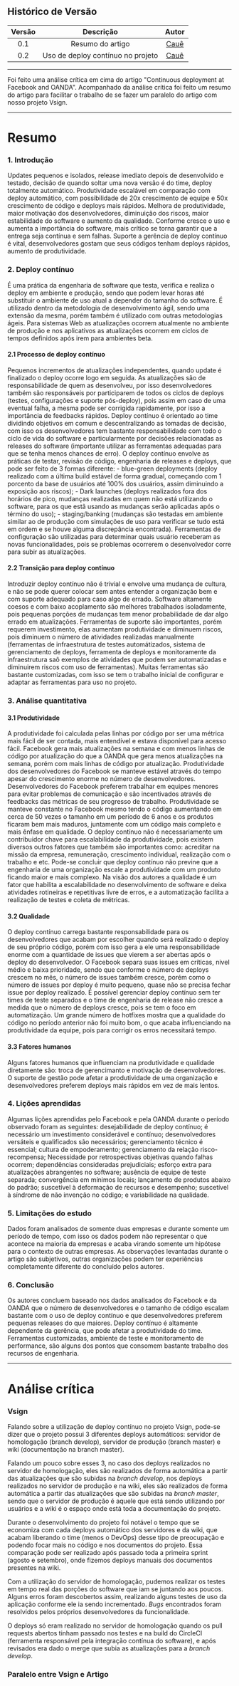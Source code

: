 ## Histórico de Versão

| <center>Versão</center> | <center>Descrição</center> | <center>Autor</center> |
| :----: | :-------: | :---: |
| 0.1 | Resumo do artigo | [Cauê](https://github.com/caue96) |
| 0.2 | Uso de deploy contínuo no projeto | [Cauê](https://github.com/caue96) |

---

Foi feito uma análise crítica em cima do artigo "Continuous deployment at Facebook and OANDA". Acompanhado da análise crítica foi feito um resumo do artigo para facilitar o trabalho de se fazer um paralelo do artigo com nosso projeto Vsign.

---

# Resumo

### 1. Introdução
Updates pequenos e isolados, release imediato depois de desenvolvido e testado, decisão de quando soltar uma nova versão é do time, deploy totalmente automático. Produtividade escalável em comparação com deploy automático, com possibilidade de 20x crescimento de equipe e 50x crescimento de código e deploys mais rápidos. Melhora de produtividade, maior motivação dos desenvolvedores, diminuição dos riscos, maior estabilidade do software e aumento da qualidade. Conforme cresce o uso e aumenta a importância do software, mais crítico se torna garantir que a entrega seja contínua e sem falhas. Suporte a gerência de deploy contínuo é vital, desenvolvedores gostam que seus códigos tenham deploys rápidos, aumento de produtividade.

### 2. Deploy contínuo
É uma prática da engenharia de software que testa, verifica e realiza o deploy em ambiente e produção, sendo que podem levar horas até substituir o ambiente de uso atual a depender do tamanho do software. É utilizado dentro da metodologia de desenvolvimento ágil, sendo uma extensão da mesma, porém também é utilizado com outras metodologias ágeis. Para sistemas Web as atualizações ocorrem atualmente no ambiente de produção e nos aplicativos as atualizações ocorrem em ciclos de tempos definidos após irem para ambientes beta.

#### 2.1 Processo de deploy contínuo
Pequenos incrementos de atualizações independentes, quando update é finalizado o deploy ocorre logo em seguida. As atualizações são de responsabilidade de quem as desenvolveu, por isso desenvolvedores também são responsáveis por participarem de todos os ciclos de deploys (testes, configurações e suporte pós-deploy), pois assim em caso de uma eventual falha, a mesma pode ser corrigida rapidamente, por isso a importância de feedbacks rápidos. Deploy contínuo é orientado ao time dividindo objetivos em comum e descentralizando as tomadas de decisão, com isso os desenvolvedores tem bastante responsabilidade com todo o ciclo de vida do software e particularmente por decisões relacionadas as releases do software (importante utilizar as ferramentas adequadas para que se tenha menos chances de erro). O deploy contínuo envolve as práticas de testar, revisão de código, engenharia de releases e deploys, que pode ser feito de 3 formas diferente: - blue-green deployments (deploy realizado com a última build estável de forma gradual, começando com 1 porcento da base de usuários até 100% dos usuários, assim diminuindo a exposição aos riscos); - Dark launches (deploys realizados fora dos horários de pico, mudanças realizadas em quem não está utilizando o software, para os que estã usando as mudanças serão aplicadas após o término do uso); - staging/banking (mudanças são testadas em ambiente similar ao de produção com simulações de uso para verificar se tudo está em ordem e se houve alguma discrepância encontrada). Ferramentas de configuração são utilizadas para determinar quais usuário receberam as novas funcionalidades, pois se problemas ocorrerem o desenvolvedor corre para subir as atualizações.

#### 2.2 Transição para deploy contínuo
Introduzir deploy contínuo não é trivial e envolve uma mudança de cultura, e não se pode querer colocar sem antes entender a organização bem e com suporte adequado para caso algo de errado. Software altamente coesos e com baixo acoplamento são melhores trabalhados isoladamente, pois pequenas porções de mudanças tem menor probabilidade de dar algo errado em atualizações. Ferramentas de suporte são importantes, porém requerem investimento, elas aumentam produtividade e diminuem riscos, pois diminuem o número de atividades realizadas manualmente (ferramentas de infraestrutura de testes automátizados, sistema de gerenciamento de deploys, ferramenta de deploys e monitoramente da infraestrutura saõ exemplos de atividades que podem ser automatizadas e diminuirem riscos com uso de ferramentas). Muitas ferramentas são bastante customizadas, com isso se tem o trabalho inicial de configurar e adaptar as ferramentas para uso no projeto.

### 3. Análise quantitativa
#### 3.1 Produtividade
A produtividade foi calculada pelas linhas por código por ser uma métrica mais fácil de ser contada, mais entendível e estava disponível para  acesso fácil. Facebook gera mais atualizações na semana e com menos linhas de código por atualização do que a OANDA que gera menos atualizações na semana, porém com mais linhas de código por atualização. Produtividade dos desenvolvedores do Facebook se manteve estável através do tempo apesar do crescimento enorme no número de desenvolvedores. Desenvolvedores do Facebook preferem trabalhar em equipes menores para evitar problemas de comunicação e são incentivados através de feedbacks das métricas de seu progresso de trabalho. Produtividade se manteve constante no Facebook mesmo tendo o código aumentando em cerca de 50 vezes o tamanho em um período de 6 anos e os produtos ficaram bem mais maduros, juntamente com um código mais completo e mais ênfase em qualidade. O deploy contínuo não é necessariamente um contribuidor chave para escalabilidade da produtividade, pois existem diversos outros fatores que também são importantes como: acreditar na missão da empresa, remuneração, crescimento individual, realização com o trabalho e etc. Pode-se concluir que deploy contínuo não previne que a engenharia de uma organização escale a produtividade com um produto ficando maior e mais complexo. Na visão dos autores a qualidade é um fator que habilita a escalabilidade no desenvolvimento de software e deixa atividades rotineiras e repetitivas livre de erros, e a automatização facilita a realização de testes e coleta de métricas.

#### 3.2 Qualidade
O deploy contínuo carrega bastante responsabilidade para os desenvolvedores que acabam por escolher quando será realizado o deploy de seu próprio código, porém com isso gera a ele uma responsabilidade enorme com a quantidade de issues que vierem a ser abertas após o deploy do desenvolvedor. O Facebook separa suas issues em críticas, nivel médio e baixa prioridade, sendo que conforme o número de deploys crescem no mês, o número de issues também cresce, porém como o número de issues por deploy é muito pequeno, quase não se precisa fechar issue por deploy realizado. É possível gerenciar deploy contínuo sem ter times de teste separados e o time de engenharia de release não cresce a medida que o número de deploys cresce, pois se tem o foco em automatização. Um grande número de hotfixes mostra que a qualidade do código no período anterior não foi muito bom, o que acaba influenciando na produtividade da equipe, pois para corrigir os erros necessitará tempo.

#### 3.3 Fatores humanos
Alguns fatores humanos que influenciam na produtividade e qualidade diretamente são: troca de gerencimanto e motivação de desenvolvedores. O suporte de gestão pode afetar a produtividade de uma organização e desenvolvedores preferem deploys mais rápidos em vez de mais lentos.

### 4. Lições aprendidas
Algumas lições aprendidas pelo Facebook e pela OANDA durante o período observado foram as seguintes: desejabilidade de deploy contínuo; é necessário um investimento considerável e contínuo; desenvolvedores versáteis e qualificados são necessários; gerenciamento técnico é essencial; cultura de empoderamento; gerenciamento da relação risco-recompensa; Necessidade por retrospectivas objetivas quando falhas ocorrem; dependências consideradas prejudiciais; esforço extra para atualizações abrangentes no software; ausência de equipe de teste separada; convergência em mínimos locais; lançamento de produtos abaixo do padrão; suscetível à deformação de recursos e desempenho; suscetível à síndrome de não invenção no código; e variabilidade na qualidade.

### 5. Limitações do estudo
Dados foram analisados de somente duas empresas e durante somente um período de tempo, com isso os dados podem não representar o que acontece na maioria da empresas e acaba virando somente um hipótese para o contexto de outras empresas. As observações levantadas durante o artigo são subjetivos, outras organizações podem ter experiências completamente diferente do concluído pelos autores.

### 6. Conclusão
Os autores concluem baseado nos dados analisados do Facebook e da OANDA que o número de desenvolvedores e o tamanho de código escalam bastante com o uso de deploy contínuo e que desenvolvedores preferem pequenas releases do que maiores. Deploy contínuo é altamente dependente da gerência, que pode afetar a produtividade do time. Ferramentas customizadas, ambiente de teste e monitoramento de performance, são alguns dos pontos que consomem bastante trabalho dos recursos de engenharia.

---

# Análise crítica

### Vsign
Falando sobre a utilização de deploy contínuo no projeto Vsign, pode-se dizer que o projeto possui 3 diferentes deploys automáticos: servidor de homologação (branch develop), servidor de produção (branch master) e wiki (documentação na branch master).

Falando um pouco sobre esses 3, no caso dos deploys realizados no servidor de homologação, eles são realizados de forma automática a partir das atualizações que são subidas na *branch develop*, nos deploys realizados no servidor de produção e na wiki, eles são realizados de forma automática a partir das atualizações que são subidas na *branch master*, sendo que o servidor de produção é aquele que está sendo utilizando por usuários e a wiki é o espaço onde está toda a documentação do projeto.

Durante o desenvolvimento do projeto foi notável o tempo que se economiza com cada deploys automático dos servidores e da wiki, que acabam liberando o time (menos o DevOps) desse tipo de preocupação e podendo focar mais no código e nos documentos do projeto. Essa comparação pode ser realizado após passado toda a primeira sprint (agosto e setembro), onde fizemos deploys manuais dos documentos presentes na wiki.

Com a utilização do servidor de homologação, pudemos realizar os testes em tempo real das porções do software que iam se juntando aos poucos. Alguns erros foram descobertos assim, realizando alguns testes de uso da aplicação conforme ele ia sendo incrementado. *Bugs* encontrados foram resolvidos pelos próprios desenvolvedores da funcionalidade.

O deploys só eram realizado no servidor de homologação quando os pull requests abertos tinham passado nos testes e na build do CircleCI (ferramenta responsável pela integração contínua do software), e após revisados era dado o merge que subia as atualizações para a *branch develop*.


### Paralelo entre Vsign e Artigo
